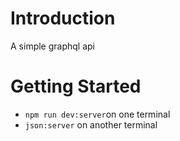# Introduction    
A simple graphql api

# Getting Started
- `npm run dev:server`on one terminal
- `json:server` on another terminal

